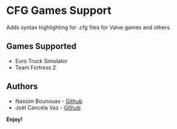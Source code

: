 # CFG Games Support

Adds syntax highlighting for .cfg files for Valve games and others.

## Games Supported

- Euro Truck Simulator
- Team Fortress 2

## Authors

- Nassim Bounouas - [Github](https://github.com/NassimBounouas)
- Joël Cancela Vaz - [Github](https://github.com/joelcancela)

**Enjoy!**
